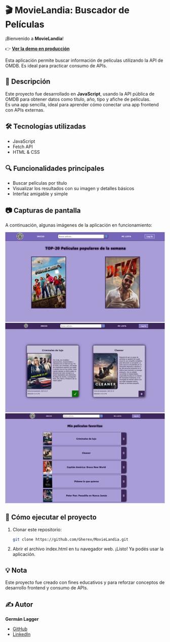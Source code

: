 # 🎬 MovieLandia: Buscador de Películas

¡Bienvenido a **MovieLandia**!

👉 **[Ver la demo en producción](https://movie-landia.netlify.app/)**

Esta aplicación permite buscar información de películas utilizando la API de OMDB. Es ideal para practicar consumo de APIs.

## 📖 Descripción
Este proyecto fue desarrollado en **JavaScript**, usando la API pública de OMDB para obtener datos como título, año, tipo y afiche de películas.  
Es una app sencilla, ideal para aprender cómo conectar una app frontend con APIs externas.

## 🛠️ Tecnologías utilizadas
- JavaScript
- Fetch API
- HTML & CSS

## 🔍 Funcionalidades principales
- Buscar películas por título
- Visualizar los resultados con su imagen y detalles básicos
- Interfaz amigable y simple

## 📷 Capturas de pantalla
A continuación, algunas imágenes de la aplicación en funcionamiento:

![Inicio](images/inicio.png)
![Vista detallada](images/vista-detalles.png)
![Lista de películas](images/mi-lista.png)

## 🚀 Cómo ejecutar el proyecto
1. Clonar este repositorio:
   ```sh
   git clone https://github.com/Gherex/MovieLandia.git
   ```
2. Abrir el archivo index.html en tu navegador web.
¡Listo! Ya podés usar la aplicación.

## 💡 Nota
Este proyecto fue creado con fines educativos y para reforzar conceptos de desarrollo frontend y consumo de APIs.

## ✍️ Autor
**Germán Lagger**  
- [GitHub](https://github.com/Gherex)
- [LinkedIn](https://www.linkedin.com/in/germanlagger/)
